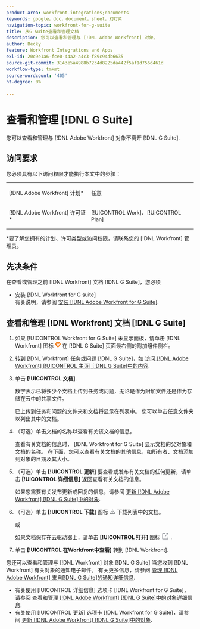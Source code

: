 ```yaml
---
product-area: workfront-integrations;documents
keywords: google，doc，document，sheet，幻灯片
navigation-topic: workfront-for-g-suite
title: 从G Suite查看和管理文档
description: 您可以查看和管理与 [!DNL Adobe Workfront] 对象。
author: Becky
feature: Workfront Integrations and Apps
exl-id: 20c9e1a6-fce0-44a2-a4c3-f89c94db6635
source-git-commit: 3143e5a4988b7234d8225da442f5af1d756d461d
workflow-type: tm+mt
source-wordcount: '405'
ht-degree: 0%

---
```


# 查看和管理 [!DNL G Suite]

您可以查看和管理与 [!DNL Adobe Workfront] 对象不离开 [!DNL G Suite].

## 访问要求

您必须具有以下访问权限才能执行本文中的步骤：

<table style="table-layout:auto"> 
 <col> 
 <col> 
 <tbody> 
  <tr> 
   <td role="rowheader">[!DNL Adobe Workfront] 计划*</td> 
   <td> <p>任意</p> </td> 
  </tr> 
  <tr> 
   <td role="rowheader">[!DNL Adobe Workfront] 许可证*</td> 
   <td> <p>[!UICONTROL Work]、[!UICONTROL Plan]</p> </td> 
  </tr> 
 </tbody> 
</table>

&#42;要了解您拥有的计划、许可类型或访问权限，请联系您的 [!DNL Workfront] 管理员。

## 先决条件

在查看或管理之前 [!DNL Workfront] 文档 [!DNL G Suite]，您必须

* 安装 [!DNL Workfront for G suite]\
   有关说明，请参阅 [安装 [!DNL Adobe Workfront for G Suite]](../../workfront-integrations-and-apps/workfront-for-g-suite/install-workfront-for-gsuite.md).

## 查看和管理 [!DNL Workfront] 文档 [!DNL G Suite]

1. 如果 [!UICONTROL Workfront for G Suite] 未显示面板，请单击 [!DNL Workfront] 图标 ![](assets/wf-lion-icon.png) 在 [!DNL G Suite] 页面最右侧的附加组件侧栏。
1. 转到 [!DNL Workfront] 任务或问题 [!DNL G Suite]，如 [访问 [!DNL Adobe Workfront] [!UICONTROL 主页] [!DNL G Suite]中的内容](../../workfront-integrations-and-apps/workfront-for-g-suite/access-wf-home-content-from-g-suite.md).
1. 单击 **[!UICONTROL 文档]**.

   数字表示已将多少个文档上传到任务或问题，无论是作为附加文件还是作为存储在云中的共享文件。

   已上传到任务和问题的文件夹和文档将显示在列表中。 您可以单击任意文件夹以列出其中的文档。

1. （可选）单击文档的名称以查看有关该文档的信息。

   查看有关文档的信息时， [!DNL Workfront for G Suite] 显示文档的父对象和文档的名称。 在下面，您可以查看有关文档的其他信息，如所有者、文档添加到对象的日期及其大小。

1. （可选）单击 **[!UICONTROL 更新]** 要查看或发布有关文档的任何更新，请单击 **[!UICONTROL 详细信息]** 返回查看有关文档的信息。

   如果您需要有关发布更新或回复的信息，请参阅 [更新 [!DNL Adobe Workfront] [!DNL G Suite]中的对象](../../workfront-integrations-and-apps/workfront-for-g-suite/update-a-workfront-object-in-gsuite.md).

1. （可选）单击 **[!UICONTROL 下载]** 图标 ![](assets/download-icon.png) 下载列表中的文档。

   或

   如果文档保存在云驱动器上，请单击 **[!UICONTROL 打开]** 图标 ![](assets/open-icon.png) .

1. 单击 **[!UICONTROL 在Workfront中查看]** 转到 [!DNL Workfront].

您还可以查看和管理与 [!DNL Workfront] 对象 [!DNL G Suite] 当您收到 [!DNL Workfront] 有关对象的通知电子邮件。 有关更多信息，请参阅 [管理 [!DNL Adobe Workfront] 来自[!DNL G Suite]的通知详细信息](../../workfront-integrations-and-apps/workfront-for-g-suite/manage-wf-email-notification-details-in-gsuite.md).

* 有关使用 [!UICONTROL 详细信息] 选项卡 [!DNL Workfront for G Suite]，请参阅 [查看和管理 [!DNL Adobe Workfront] [!DNL G Suite]中的对象详细信息](../../workfront-integrations-and-apps/workfront-for-g-suite/view-manage-work-item-details-in-gsuite.md).
* 有关使用 [!UICONTROL 更新] 选项卡 [!DNL Workfront for G Suite]，请参阅 [更新 [!DNL Adobe Workfront] [!DNL G Suite]中的对象](../../workfront-integrations-and-apps/workfront-for-g-suite/update-a-workfront-object-in-gsuite.md).
